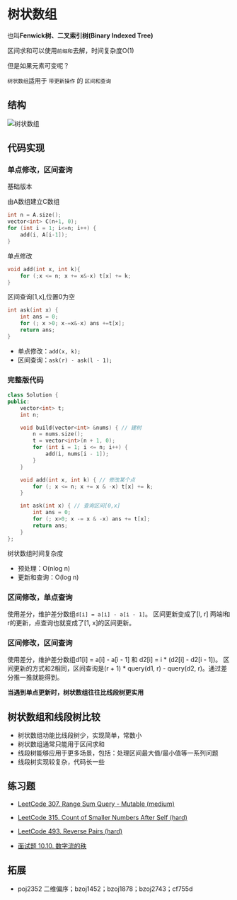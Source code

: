 # 树状数组

也叫**Fenwick树、二叉索引树(Binary Indexed Tree)**

区间求和可以使用`前缀和`去解，时间复杂度O(1)

但是如果元素可变呢？

`树状数组`适用于 `带更新操作` 的 `区间和查询`

## 结构

![树状数组](https://muyids.oss-cn-beijing.aliyuncs.com/tree-arr.png)

## 代码实现

### 单点修改，区间查询

基础版本

由A数组建立C数组

```cpp
int n = A.size();
vector<int> C(n+1, 0);
for (int i = 1; i<=n; i++) {
    add(i, A[i-1]);
}
```

单点修改

```cpp
void add(int x, int k){
    for (;x <= n; x += x&-x) t[x] += k;
}
```

区间查询[1,x],位置0为空

```cpp
int ask(int x) {
    int ans = 0;
    for (; x >0; x-=x&-x) ans +=t[x];
    return ans;
}
```

- 单点修改：`add(x, k);`
- 区间查询：`ask(r) - ask(l - 1);`

### 完整版代码

```cpp
class Solution {
public:
    vector<int> t;
    int n;

    void build(vector<int> &nums) { // 建树
        n = nums.size();
        t = vector<int>(n + 1, 0);
        for (int i = 1; i <= n; i++) {
            add(i, nums[i - 1]);
        }
    }

    void add(int x, int k) { // 修改某个点
        for (; x <= n; x += x & -x) t[x] += k;
    }

    int ask(int x) { // 查询区间[0,x]
        int ans = 0;
        for (; x>0; x -= x & -x) ans += t[x];
        return ans;
    }
};
```

树状数组时间复杂度

- 预处理：O(nlog n)
- 更新和查询：O(log n)

### 区间修改，单点查询

使用差分，维护差分数组`d[i] = a[i] - a[i - 1]`。
区间更新变成了[l, r] 两端l和r的更新，点查询也就变成了[1, x]的区间更新。

### 区间修改，区间查询

使用差分，维护差分数组d1[i] = a[i] - a[i - 1] 和 d2[i] = i * (d2[i] - d2[i - 1])。
区间更新的方式和2相同，区间查询是(r + 1) * query(d1, r) - query(d2, r)。通过差分推一推就能得到。

**当遇到单点更新时，树状数组往往比线段树更实用**

## 树状数组和线段树比较

- 树状数组功能比线段树少，实现简单，常数小
- 树状数组通常只能用于区间求和
- 线段树能够应用于更多场景，包括：处理区间最大值/最小值等一系列问题
- 线段树实现较复杂，代码长一些

## 练习题

- [LeetCode 307. Range Sum Query - Mutable (medium)](https://github.com/muyids/leetcode/blob/master/algorithms/301-400/307.range-sum-query-mutable.md)

- [LeetCode 315. Count of Smaller Numbers After Self (hard)](https://github.com/muyids/leetcode/blob/master/algorithms/301-400/315.count-of-smaller-numbers-after-self.md)

- [LeetCode 493. Reverse Pairs (hard)](https://github.com/muyids/leetcode/blob/master/algorithms/401-500/493.reverse-pairs.md)

- [面试题 10.10. 数字流的秩](https://leetcode-cn.com/problems/rank-from-stream-lcci/)

## 拓展

- poj2352 二维偏序；bzoj1452；bzoj1878；bzoj2743；cf755d
